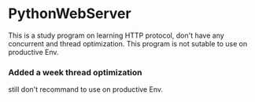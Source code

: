 # PythonWebServer
This is a study program on learning HTTP protocol, don't have any concurrent and thread optimization.
This program is not sutable to use on productive Env.

### Added a week thread optimization
still don't recommand to use on productive Env.
